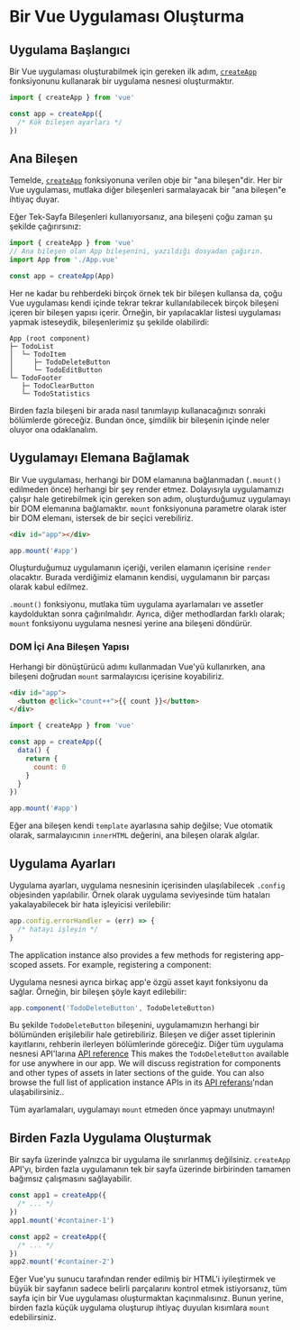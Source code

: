 # Bir Vue Uygulaması Oluşturma

## Uygulama Başlangıcı

Bir Vue uygulaması oluşturabilmek için gereken ilk adım, [`createApp`](/api/application#createapp) fonksiyonunu kullanarak bir uygulama nesnesi oluşturmaktır.

```js
import { createApp } from 'vue'

const app = createApp({
  /* Kök bileşen ayarları */
})
```

## Ana Bileşen

Temelde, [`createApp`](/api/application#createapp) fonksiyonuna verilen obje bir "ana bileşen"dir. Her bir Vue uygulaması, mutlaka diğer bileşenleri sarmalayacak bir "ana bileşen"e ihtiyaç duyar. 

Eğer Tek-Sayfa Bileşenleri kullanıyorsanız, ana bileşeni çoğu zaman şu şekilde çağırırsınız: 
```js
import { createApp } from 'vue'
// Ana bileşen olan App bileşenini, yazıldığı dosyadan çağırın.
import App from './App.vue'

const app = createApp(App)
```

Her ne kadar bu rehberdeki birçok örnek tek bir bileşen kullansa da, çoğu Vue uygulaması kendi içinde tekrar tekrar kullanılabilecek birçok bileşeni içeren bir bileşen yapısı içerir. Örneğin, bir yapılacaklar listesi uygulaması yapmak isteseydik, bileşenlerimiz şu şekilde olabilirdi: 

```
App (root component)
├─ TodoList
│  └─ TodoItem
│     ├─ TodoDeleteButton
│     └─ TodoEditButton
└─ TodoFooter
   ├─ TodoClearButton
   └─ TodoStatistics
```

Birden fazla bileşeni bir arada nasıl tanımlayıp kullanacağınızı sonraki bölümlerde göreceğiz. Bundan önce, şimdilik bir bileşenin içinde neler oluyor ona odaklanalım.

## Uygulamayı Elemana Bağlamak
Bir Vue uygulaması, herhangi bir DOM elamanına bağlanmadan (`.mount()` edilmeden önce) herhangi bir şey render etmez. Dolayısıyla uygulamamızı çalışır hale getirebilmek için gereken son adım, oluşturduğumuz uygulamayı bir DOM elemanına bağlamaktır. `mount` fonksiyonuna parametre olarak ister bir DOM elemanı, istersek de bir seçici verebiliriz.

```html
<div id="app"></div>
```

```js
app.mount('#app')
```

Oluşturduğumuz uygulamanın içeriği, verilen elamanın içerisine `render` olacaktır. Burada verdiğimiz elamanın kendisi, uygulamanın bir parçası olarak kabul edilmez.

`.mount()` fonksiyonu, mutlaka tüm uygulama ayarlamaları ve assetler kaydolduktan sonra çağırılmalıdır. Ayrıca, diğer methodlardan farklı olarak; `mount` fonksiyonu uygulama nesnesi yerine ana bileşeni döndürür.

### DOM İçi Ana Bileşen Yapısı

Herhangi bir dönüştürücü adımı kullanmadan Vue'yü kullanırken, ana bileşeni doğrudan `mount` sarmalayıcısı içerisine koyabiliriz.
```html
<div id="app">
  <button @click="count++">{{ count }}</button>
</div>
```

```js
import { createApp } from 'vue'

const app = createApp({
  data() {
    return {
      count: 0
    }
  }
})

app.mount('#app')
```

Eğer ana bileşen kendi `template` ayarlasına sahip değilse; Vue otomatik olarak, sarmalayıcının `innerHTML` değerini, ana bileşen olarak algılar.

## Uygulama Ayarları

Uygulama ayarları, uygulama nesnesinin içerisinden ulaşılabilecek `.config` objesinden yapılabilir. Örnek olarak uygulama seviyesinde tüm hataları yakalayabilecek bir hata işleyicisi verilebilir:

```js
app.config.errorHandler = (err) => {
  /* hatayı işleyin */
}
```

The application instance also provides a few methods for registering app-scoped assets. For example, registering a component:

Uygulama nesnesi ayrıca birkaç app'e özgü asset kayıt fonksiyonu da sağlar. Örneğin, bir bileşen şöyle kayıt edilebilir:

```js
app.component('TodoDeleteButton', TodoDeleteButton)
```

Bu şekilde `TodoDeleteButton` bileşenini, uygulamamızın herhangi bir bölümünden erişilebilir hale getirebiliriz. Bileşen ve diğer asset tiplerinin kayıtlarını, rehberin ilerleyen bölümlerinde göreceğiz. Diğer tüm uygulama nesnesi API'larına [API reference](/api/application)
This makes the `TodoDeleteButton` available for use anywhere in our app. We will discuss registration for components and other types of assets in later sections of the guide. You can also browse the full list of application instance APIs in its [API referansı](/api/application)'ndan ulaşabilirsiniz..

Tüm ayarlamaları, uygulamayı `mount` etmeden önce yapmayı unutmayın!

## Birden Fazla Uygulama Oluşturmak
Bir sayfa üzerinde yalnızca bir uygulama ile sınırlanmış değilsiniz. `createApp` API'yı, birden fazla uygulamanın tek bir sayfa üzerinde birbirinden tamamen bağımsız çalışmasını sağlayabilir. 

```js
const app1 = createApp({
  /* ... */
})
app1.mount('#container-1')

const app2 = createApp({
  /* ... */
})
app2.mount('#container-2')
```

Eğer Vue'yu sunucu tarafından render edilmiş bir HTML'i iyileştirmek ve büyük bir sayfanın sadece belirli parçalarını kontrol etmek istiyorsanız, tüm sayfa için bir Vue uygulaması oluşturmaktan kaçınmalısınız. Bunun yerine, birden fazla küçük uygulama oluşturup ihtiyaç duyulan kısımlara `mount` edebilirsiniz.